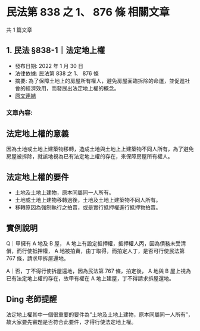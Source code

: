 # 民法第 838 之 1、 876 條 相關文章

共 1 篇文章

## 1. 民法 §838-1｜法定地上權

- 發布日期: 2022 年 1 月 30 日
- 法律依據: 民法第 838 之 1、 876 條
- 摘要: 為了保障土地上的房屋所有權人，避免房屋面臨拆除的命運，並促進社會的經濟效用，而發展出法定地上權的概念。
- [原文連結](https://www.jasper-realestate.com/%e6%b0%91%e6%b3%95-%c2%a7838-1%ef%bd%9c%e6%b3%95%e5%ae%9a%e5%9c%b0%e4%b8%8a%e6%ac%8a/)

### 文章內容:

## 法定地上權的意義

因為土地或土地上建築物移轉，造成土地與土地上上建築物不同人所有，為了避免房屋被拆除，就該地視為已有法定地上權的存在，來保障房屋所有權人。

## 法定地上權的要件

- 土地及土地上建物，原本同屬同一人所有。
- 土地或土地上建物移轉過後，土地及土地上建築物不同人所有。
- 移轉原因為強制執行之拍賣，或是實行抵押權進行抵押物拍賣。

## 實例說明

Q｜甲擁有 A 地及 B 屋， A 地上有設定抵押權，抵押權人丙，因為債務未受清償，而行使抵押權， A 地被拍賣，由丁取得，而拍定人丁，是否可行使民法第 767 條，請求甲拆屋還地。

A｜否，丁不得行使拆屋還地，因為民法第 767 條，拍定後， A 地與 B 屋上視為已有法定地上權的存在，故甲有權在 A 地上建屋，丁不得請求拆屋還地。

## Ding 老師提醒

法定地上權其中一個很重要的要件為”土地及土地上建物，原本同屬同一人所有”，故大家要先審題是否符合此要件，才得行使法定地上權。